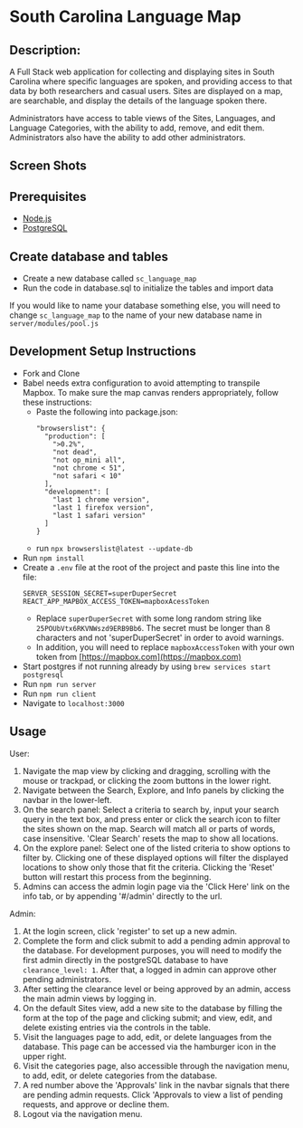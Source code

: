 # South Carolina Language Map

## Description:

A Full Stack web application for collecting and displaying sites in South Carolina where specific languages are spoken, and providing access to that data by both researchers and casual users. Sites are displayed on a map, are searchable, and display the details of the language spoken there.

Administrators have access to table views of the Sites, Languages, and Language Categories, with the ability to add, remove, and edit them. Administrators also have the ability to add other administrators.

## Screen Shots

## Prerequisites

- [Node.js](https://nodejs.org/en/)
- [PostgreSQL](https://www.postgresql.org/)

## Create database and tables

- Create a new database called `sc_language_map`
- Run the code in database.sql to initialize the tables and import data

If you would like to name your database something else, you will need to change `sc_language_map` to the name of your new database name in `server/modules/pool.js`

## Development Setup Instructions

- Fork and Clone
- Babel needs extra configuration to avoid attempting to transpile Mapbox. To make sure the map canvas renders appropriately, follow these instructions:
  - Paste the following into package.json:
    ```
    "browserslist": {
      "production": [
        ">0.2%",
        "not dead",
        "not op_mini all",
        "not chrome < 51",
        "not safari < 10"
      ],
      "development": [
        "last 1 chrome version",
        "last 1 firefox version",
        "last 1 safari version"
      ]
    }
    ```
  - run `npx browserslist@latest --update-db` 
- Run `npm install`
- Create a `.env` file at the root of the project and paste this line into the file:
  ```
  SERVER_SESSION_SECRET=superDuperSecret
  REACT_APP_MAPBOX_ACCESS_TOKEN=mapboxAcessToken
  ```
   - Replace `superDuperSecret` with some long random string like `25POUbVtx6RKVNWszd9ERB9Bb6`. The secret must be longer than 8 characters and not 'superDuperSecret' in order to avoid warnings.
   - In addition, you will need to replace `mapboxAccessToken` with your own token from [https://mapbox.com](https://mapbox.com)
- Start postgres if not running already by using `brew services start postgresql`
- Run `npm run server`
- Run `npm run client`
- Navigate to `localhost:3000`

## Usage

User:
1. Navigate the map view by clicking and dragging, scrolling with the mouse or trackpad, or clicking the zoom buttons in the lower right.
2. Navigate between the Search, Explore, and Info panels by clicking the navbar in the lower-left.
3. On the search panel: Select a criteria to search by, input your search query in the text box, and press enter or click the search icon to filter the sites shown on the map. Search will match all or parts of words, case insensitive. 'Clear Search' resets the map to show all locations.
4. On the explore panel: Select one of the listed criteria to show options to filter by. Clicking one of these displayed options will filter the displayed locations to show only those that fit the criteria. Clicking the 'Reset' button will restart this process from the beginning.
5. Admins can access the admin login page via the 'Click Here' link on the info tab, or by appending '#/admin' directly to the url.

Admin:
1. At the login screen, click 'register' to set up a new admin.
2. Complete the form and click submit to add a pending admin approval to the database. For development purposes, you will need to modify the first admin directly in the postgreSQL database to have `clearance_level: 1`. After that, a logged in admin can approve other pending administrators.
3. After setting the clearance level or being approved by an admin, access the main admin views by logging in.
4. On the default Sites view, add a new site to the database by filling the form at the top of the page and clicking submit; and view, edit, and delete existing entries via the controls in the table.
5. Visit the languages page to add, edit, or delete languages from the database. This page can be accessed via the hamburger icon in the upper right.
6. Visit the categories page, also accessible through the navigation menu, to add, edit, or delete categories from the database.
7. A red number above the 'Approvals' link in the navbar signals that there are pending admin requests. Click 'Approvals to view a list of pending requests, and approve or decline them.
8. Logout via the navigation menu.